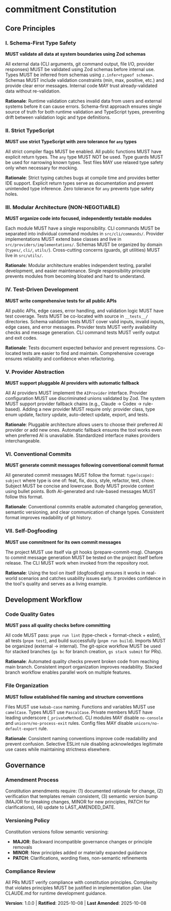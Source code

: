 <!--
Sync Impact Report:
- Version change: N/A → 1.0.0 (initial constitution)
- Principles defined: 7 core principles established
- Added sections: Development Workflow, Governance
- Templates requiring updates: ✅ All templates reviewed and align with constitution
- Follow-up TODOs: None

Constitution History:
- 2025-10-08: Initial constitution created based on CLAUDE.md comprehensive guidance
-->

# commitment Constitution

## Core Principles

### I. Schema-First Type Safety

**MUST validate all data at system boundaries using Zod schemas**

All external data (CLI arguments, git command output, file I/O, provider responses) MUST be validated using Zod schemas before internal use. Types MUST be inferred from schemas using `z.infer<typeof schema>`. Schemas MUST include validation constraints (min, max, positive, etc.) and provide clear error messages. Internal code MAY trust already-validated data without re-validation.

**Rationale**: Runtime validation catches invalid data from users and external systems before it can cause errors. Schema-first approach ensures single source of truth for both runtime validation and TypeScript types, preventing drift between validation logic and type definitions.

### II. Strict TypeScript

**MUST use strict TypeScript with zero tolerance for `any` types**

All strict compiler flags MUST be enabled. All public functions MUST have explicit return types. The `any` type MUST NOT be used. Type guards MUST be used for narrowing known types. Test files MAY use relaxed type safety only when necessary for mocking.

**Rationale**: Strict typing catches bugs at compile time and provides better IDE support. Explicit return types serve as documentation and prevent unintended type inference. Zero tolerance for `any` prevents type safety holes.

### III. Modular Architecture (NON-NEGOTIABLE)

**MUST organize code into focused, independently testable modules**

Each module MUST have a single responsibility. CLI commands MUST be separated into individual command modules in `src/cli/commands/`. Provider implementations MUST extend base classes and live in `src/providers/implementations/`. Schemas MUST be organized by domain (`types/`, `cli/`, `utils/`). Cross-cutting concerns (guards, git utilities) MUST live in `src/utils/`.

**Rationale**: Modular architecture enables independent testing, parallel development, and easier maintenance. Single responsibility principle prevents modules from becoming bloated and hard to understand.

### IV. Test-Driven Development

**MUST write comprehensive tests for all public APIs**

All public APIs, edge cases, error handling, and validation logic MUST have test coverage. Tests MUST be co-located with source in `__tests__/` directories. Schema validation tests MUST cover valid inputs, invalid inputs, edge cases, and error messages. Provider tests MUST verify availability checks and message generation. CLI command tests MUST verify output and exit codes.

**Rationale**: Tests document expected behavior and prevent regressions. Co-located tests are easier to find and maintain. Comprehensive coverage ensures reliability and confidence when refactoring.

### V. Provider Abstraction

**MUST support pluggable AI providers with automatic fallback**

All AI providers MUST implement the `AIProvider` interface. Provider configuration MUST use discriminated unions validated by Zod. The system MUST support provider fallback chains (e.g., Claude → Codex → rule-based). Adding a new provider MUST require only: provider class, type enum update, factory update, auto-detect update, export, and tests.

**Rationale**: Pluggable architecture allows users to choose their preferred AI provider or add new ones. Automatic fallback ensures the tool works even when preferred AI is unavailable. Standardized interface makes providers interchangeable.

### VI. Conventional Commits

**MUST generate commit messages following conventional commit format**

All generated commit messages MUST follow the format: `type(scope): subject` where type is one of: feat, fix, docs, style, refactor, test, chore. Subject MUST be concise and lowercase. Body MUST provide context using bullet points. Both AI-generated and rule-based messages MUST follow this format.

**Rationale**: Conventional commits enable automated changelog generation, semantic versioning, and clear communication of change types. Consistent format improves readability of git history.

### VII. Self-Dogfooding

**MUST use commitment for its own commit messages**

The project MUST use itself via git hooks (prepare-commit-msg). Changes to commit message generation MUST be tested on the project itself before release. The CLI MUST work when invoked from the repository root.

**Rationale**: Using the tool on itself (dogfooding) ensures it works in real-world scenarios and catches usability issues early. It provides confidence in the tool's quality and serves as a living example.

## Development Workflow

### Code Quality Gates

**MUST pass all quality checks before committing**

All code MUST pass: `pnpm run lint` (type-check + format-check + eslint), all tests (`pnpm test`), and build successfully (`pnpm run build`). Imports MUST be organized (external → internal). The git-spice workflow MUST be used for stacked branches (`gs bc` for branch creation, `gs stack submit` for PRs).

**Rationale**: Automated quality checks prevent broken code from reaching main branch. Consistent import organization improves readability. Stacked branch workflow enables parallel work on multiple features.

### File Organization

**MUST follow established file naming and structure conventions**

Files MUST use `kebab-case` naming. Functions and variables MUST use `camelCase`. Types MUST use `PascalCase`. Private members MUST have leading underscore (`_privateMethod`). CLI modules MAY disable `no-console` and `unicorn/no-process-exit` rules. Config files MAY disable `unicorn/no-default-export` rule.

**Rationale**: Consistent naming conventions improve code readability and prevent confusion. Selective ESLint rule disabling acknowledges legitimate use cases while maintaining strictness elsewhere.

## Governance

### Amendment Process

Constitution amendments require: (1) documented rationale for change, (2) verification that templates remain consistent, (3) semantic version bump (MAJOR for breaking changes, MINOR for new principles, PATCH for clarifications), (4) update to LAST_AMENDED_DATE.

### Versioning Policy

Constitution versions follow semantic versioning:
- **MAJOR**: Backward incompatible governance changes or principle removals
- **MINOR**: New principles added or materially expanded guidance
- **PATCH**: Clarifications, wording fixes, non-semantic refinements

### Compliance Review

All PRs MUST verify compliance with constitution principles. Complexity that violates principles MUST be justified in implementation plan. Use CLAUDE.md for runtime development guidance.

**Version**: 1.0.0 | **Ratified**: 2025-10-08 | **Last Amended**: 2025-10-08
